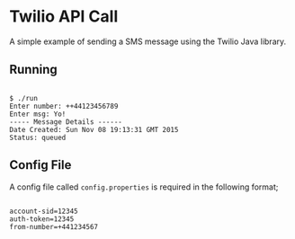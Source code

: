 # Twilio API Call

A simple example of sending a SMS message using the Twilio Java library. 

## Running
<pre><code>
$ ./run 
Enter number: ++44123456789
Enter msg: Yo!
----- Message Details ------
Date Created: Sun Nov 08 19:13:31 GMT 2015
Status: queued
</pre></code>

## Config File
A config file called `config.properties` is required in the following format;
<pre><code>
account-sid=12345
auth-token=12345
from-number=+441234567
</pre></code>

